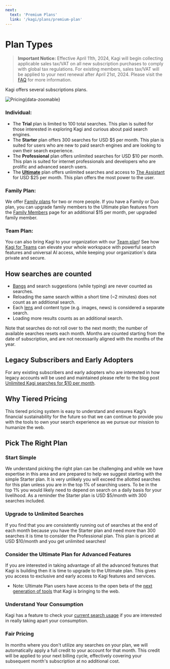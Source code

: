 ```yaml
---
next:
  text: 'Premium Plans'
  link: '/kagi/plans/premium-plan'
---
```


# Plan Types

> **Important Notice:** Effective April 11th, 2024, Kagi will begin collecting applicable sales tax/VAT on all new subscription purchases to comply with global tax regulations. For existing members, sales tax/VAT will be applied to your next renewal after April 21st, 2024. Please visit the [FAQ](../faq/sales-tax-vat.md) for more information.

Kagi offers several subscriptions plans.

![Pricing](https://github.com/user-attachments/assets/527749da-522d-4f1f-9d59-0d05e3867808){data-zoomable}

### Individual:
* The **Trial** plan is limited to 100 total searches. This plan is suited for those interested in exploring Kagi and curious about paid search engines.
* The **Starter** plan offers 300 searches for USD $5 per month. This plan is suited for users who are new to paid search engines and are looking to own their search experience.
* The **Professional** plan offers unlimited searches for USD $10 per month. This plan is suited for internet professionals and developers who are prolific and advanced search users.
* The [**Ultimate**](./ultimate-plan.md) plan offers unlimited searches and access to [The Assistant](../ai/assistant.md) for USD $25 per month. This plan offers the most power to the user.

### Family Plan:

We offer [Family plans](./family-plan.md) for two or more people. If you have a Family or Duo plan, you can upgrade family members to the Ultimate plan features from the [Family Members](https://kagi.com/settings?p=account_members) page for an additional $15 per month, per upgraded family member.

### Team Plan:

You can also bring Kagi to your organization with our [Team plan](https://help.kagi.com/kagi/plans/team-plan.html)! See how [Kagi for Teams](https://kagi.com/teams) can elevate your whole workspace with powerful search features and universal AI access, while keeping your organization's data private and secure.

## How searches are counted

* [Bangs](../features/bangs.md) and search suggestions (while typing) are never counted as searches.
* Reloading the same search within a short time (~2 minutes) does not count as an additional search.
* Each [lens](../features/lenses.md) and content type (e.g. images, news) is considered a separate search.
* Loading more results counts as an additional search.

Note that searches do not roll over to the next month; the number of available searches resets each month. Months are counted starting from the date of subscription, and are not necessarily aligned with the months of the year.

## Legacy Subscribers and Early Adopters

For any existing subscribers and early adopters who are interested in how legacy accounts will be used and maintained please refer to the blog post [Unlimited Kagi searches for $10 per month](https://blog.kagi.com/unlimited-searches-for-10).

## Why Tiered Pricing

This tiered pricing system is easy to understand and ensures Kagi’s financial sustainability for the future so that we can continue to provide you with the tools to own your search experience as we pursue our mission to humanize the web.

## Pick The Right Plan

### Start Simple

We understand picking the right plan can be challenging and while we have expertise in this area and are prepared to help we suggest starting with the simple Starter plan. It is very unlikely you will exceed the allotted searches for this plan unless you are in the top 1% of searching users. To be in the top 1% you would likely need to depend on search on a daily basis for your livelihood. As a reminder the Starter plan is USD $5/month with 300 searches included.

### Upgrade to Unlimited Searches

If you find that you are consistently running out of searches at the end of each month because you have the Starter plan and need more than 300 searches it is time to consider the Professional plan. This plan is priced at USD $10/month and you get unlimited searches!

### Consider the Ultimate Plan for Advanced Features

If you are interested in taking advantage of all the advanced features that Kagi is building then it is time to upgrade to the Ultimate plan. This gives you access to exclusive and early access to Kagi features and services.
  * Note: Ultimate Plan users have access to the open beta of the [next generation of tools](../ai/assistant.md) that Kagi is bringing to the web.

### Understand Your Consumption

Kagi has a feature to check your [current search usage](https://kagi.com/settings?p=consumption) if you are interested in really taking apart your consumption.

### Fair Pricing

In months where you don't utilize any searches on your plan, we will automatically apply a full credit to your account for that month. This credit will be applied to your next billing cycle, effectively covering your subsequent month's subscription at no additional cost.
